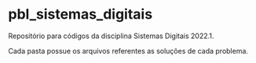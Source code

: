 # pbl_sistemas_digitais
Repositório para códigos da disciplina Sistemas Digitais 2022.1.

Cada pasta possue os arquivos referentes as soluções de cada problema.
